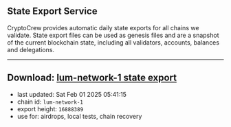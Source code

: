 ## State Export Service
CryptoCrew provides automatic daily state exports for all chains we validate. State export files can be used as genesis files and are a snapshot of the current blockchain state, including all validators, accounts, balances and delegations.

---
**Download: [lum-network-1 state export](https://dl-eu2.ccvalidators.com/SERVICE/lumnetwork/lum-network-1_export_16888389.json)**
---

- last updated: Sat Feb 01 2025 05:41:15
- chain id: `lum-network-1`
- export height: `16888389`
- use for: airdrops, local tests, chain recovery

